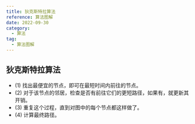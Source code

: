 ```yaml
---
title: 狄克斯特拉算法
reference: 算法图解
date: 2022-09-30
category:
  - 算法
tag:
  - 算法图解
---
```


## 狄克斯特拉算法

- (1) 找出最便宜的节点，即可在最短时间内前往的节点。
- (2) 对于该节点的邻居，检查是否有前往它们的更短路径，如果有，就更新其开销。
- (3) 重复这个过程，直到对图中的每个节点都这样做了。
- (4) 计算最终路径。
